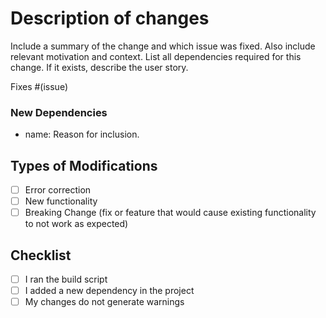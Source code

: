 # Description of changes

Include a summary of the change and which issue was fixed. Also include relevant motivation and context. List all dependencies required for this change. If it exists, describe the user story.

Fixes #(issue)

### New Dependencies

- name: Reason for inclusion.

## Types of Modifications

- [ ] Error correction
- [ ] New functionality
- [ ] Breaking Change (fix or feature that would cause existing functionality to not work as expected)

## Checklist

- [ ] I ran the build script
- [ ] I added a new dependency in the project
- [ ] My changes do not generate warnings
